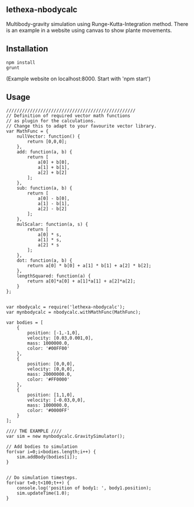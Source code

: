 lethexa-nbodycalc
-----------------

Multibody-gravity simulation using Runge-Kutta-Integration method.
There is an example in a website using canvas to show plante movements.

Installation
------------

	npm install
	grunt

(Example website on localhost:8000. Start with 'npm start')

Usage
-----

	/////////////////////////////////////////////////
	// Definition of required vector math functions
	// as plugin for the calculations.
	// Change this to adapt to your favourite vector library.
	var MathFunc = {
		nullVector: function() {
			return [0,0,0];
		},
		add: function(a, b) {
			return [
				a[0] + b[0],
				a[1] + b[1],
				a[2] + b[2]
			];
		},
		sub: function(a, b) {
			return [
				a[0] - b[0],
				a[1] - b[1],
				a[2] - b[2]
			];
		},
		mulScalar: function(a, s) {
			return [
				a[0] * s,
				a[1] * s,
				a[2] * s
			];
		},
		dot: function(a, b) {
			return a[0] * b[0] + a[1] * b[1] + a[2] * b[2];
		},
		lengthSquared: function(a) {
			return a[0]*a[0] + a[1]*a[1] + a[2]*a[2];
		}
	};


	var nbodycalc = require('lethexa-nbodycalc');
	var mynbodycalc = nbodycalc.withMathFunc(MathFunc);

	var bodies = [
		{
			position: [-1,-1,0],
			velocity: [0.03,0.001,0],
			mass: 1000000.0,
			color: '#00FF00'
		},
		{
			position: [0,0,0],
			velocity: [0,0,0],
			mass: 20000000.0,
			color: '#FF0000'
		},
		{
			position: [1,1,0],
			velocity: [-0.03,0,0],
			mass: 1000000.0,
			color: '#0000FF'
		}
	];

	//// THE EXAMPLE ////
	var sim = new mynbodycalc.GravitySimulator();

	// Add bodies to simulation
	for(var i=0;i<bodies.length;i++) {
		sim.addBody(bodies[i]);
	}

	
	// Do simulation timesteps.
	for(var t=0;t<100;t++) {
		console.log('position of body1: ', body1.position);
		sim.updateTime(1.0);
	}
